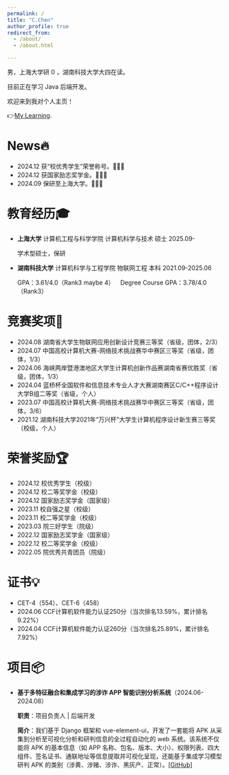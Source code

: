 ```yaml
---
permalink: /
title: "C.Chen"
author_profile: true
redirect_from: 
  - /about/
  - /about.html

---
```


男，上海大学研 0 ，湖南科技大学大四在读。

目前正在学习 Java 后端开发。

欢迎来到我对个人主页！

👉[My Learning](https://github.com/6bananas/Learning).

# News🔥

- 2024.12 获“校优秀学生”荣誉称号。🎉🎉🎉
- 2024.12 获国家励志奖学金。🎉🎉🎉
- 2024.09 保研至上海大学。🎉🎉🎉

# 教育经历🎓

- __上海大学__ 计算机工程与科学学院 计算机科学与技术 硕士 2025.09-

  学术型硕士，保研

- __湖南科技大学__ 计算机科学与工程学院 物联网工程 本科 2021.09-2025.06

  GPA：3.61/4.0（Rank3 maybe 4）&emsp;Degree Course GPA：3.78/4.0（Rank3）

# 竞赛奖项🏅

- 2024.08 湖南省大学生物联网应用创新设计竞赛三等奖（省级，团体，2/3）
- 2024.07 中国高校计算机大赛-网络技术挑战赛华中赛区三等奖（省级，团体，1/3）
- 2024.06 海峡两岸暨港澳地区大学生计算机创新作品赛湖南省赛优胜奖（省级，团体，1/3）
- 2024.04 蓝桥杯全国软件和信息技术专业人才大赛湖南赛区C/C++程序设计大学B组二等奖（省级，个人）
- 2023.07 中国高校计算机大赛-网络技术挑战赛华中赛区三等奖（省级，团体，3/6）
- 2021.12 湖南科技大学2021年“万兴杯”大学生计算机程序设计新生赛三等奖（校级，个人）

# 荣誉奖励🏆

- 2024.12 校优秀学生（校级）
- 2024.12 校二等奖学金（校级）
- 2024.12 国家励志奖学金（国家级）
- 2023.11 校自强之星（校级）
- 2023.11 校二等奖学金（校级）
- 2023.03 院三好学生（院级）
- 2022.12 国家励志奖学金（国家级）
- 2022.12 校二等奖学金（校级）
- 2022.05 院优秀共青团员（院级）

# 证书💡

- CET-4（554）、CET-6（458）
- 2024.06 CCF计算机软件能力认证250分（当次排名13.59%，累计排名9.22%）
- 2024.04 CCF计算机软件能力认证260分（当次排名25.89%，累计排名7.92%）

# 项目📦

- __基于多特征融合和集成学习的涉诈 APP 智能识别分析系统__（2024.06-2024.08）

  **职责**：项目负责人 \| 后端开发

  **简介**：我们基于 Django 框架和 vue-element-ui，开发了一套能将 APK 从采集到分析至可视化分析和研判信息的全过程自动化的 web 系统。该系统不仅能将 APK 的基本信息（如 APP 名称、包名、版本、大小）、权限列表、四大组件、签名证书、通联地址等信息提取并可视化呈现，还能基于集成学习模型研判 APK 的类别（涉黄、涉赌、涉诈、黑灰产、正常）。[[GitHub]](https://github.com/6bananas/AppAnalysisSystem)
